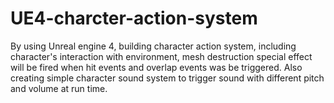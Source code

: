 # UE4-charcter-action-system
By using Unreal engine 4,   building character action system, including character's interaction with environment, mesh destruction special effect will be fired when hit events and overlap events was be triggered. Also creating simple character sound system to trigger sound with different pitch and volume at run time. 
